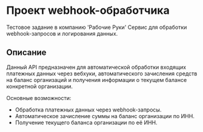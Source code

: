 # Проект webhook-обработчика
Тестовое задание в компанию 'Рабочие Руки' 
Сервис для обработки webhook-запросов и логирования данных.


## Описание
Данный API предназначен для автоматической обработки входящих платежных данных через вебхуки, автоматического 
зачисления средств на баланс организаций и получения информации о текущем балансе конкретной организации.

Основные возможности:
  - Обработка платежных данных через webhook-запросы.
  - Автоматическое зачисление суммы на баланс организации по ИНН.
  - Получение текущего баланса организации по её ИНН.
